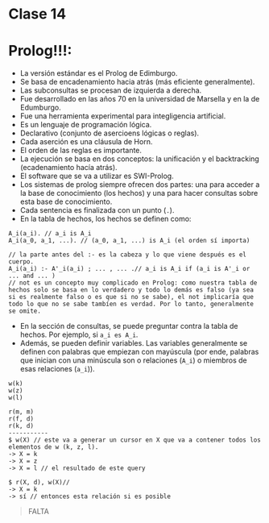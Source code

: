 # Clase 14

# Prolog!!!:
- La versión estándar es el Prolog de Edimburgo.
- Se basa de encadenamiento hacia atrás (más eficiente generalmente).
- Las subconsultas se procesan de izquierda a derecha.
- Fue desarrollado en las años 70 en la universidad de Marsella y en la de Edumburgo.
- Fue una herramienta experimental para integligencia artificial.
- Es un lenguaje de programación lógica.
- Declarativo (conjunto de asercioens lógicas o reglas).
- Cada aserción es una cláusula de Horn.
- El orden de las reglas es importante.
- La ejecución se basa en dos conceptos: la unificación y el backtracking (ecadenamiento hacía atrás).
- El software que se va a utilizar es SWI-Prolog.
- Los sistemas de prolog siempre ofrecen dos partes: una para acceder a la base de conocimiento (los hechos) y una para hacer consultas sobre esta base de conocimiento.
- Cada sentencia es finalizada con un punto (`.`).
- En la tabla de hechos, los hechos se definen como:
```
A_i(a_i). // a_i is A_i
A_i(a_0, a_1, ...). // (a_0, a_1, ...) is A_i (el orden sí importa)

// la parte antes del :- es la cabeza y lo que viene después es el cuerpo.
A_i(a_i) :- A'_i(a_i) ; ... , ... .// a_i is A_i if (a_i is A'_i or ... and ... )
// not es un concepto muy complicado en Prolog: como nuestra tabla de hechos solo se basa en lo verdadero y todo lo demás es falso (ya sea si es realmente falso o es que si no se sabe), el not implicaría que todo lo que no se sabe tambíen es verdad. Por lo tanto, generalmente se omite.
```
- En la sección de consultas, se puede preguntar contra la tabla de hechos. Por ejemplo, si `a_i es A_i`.
- Además, se pueden definir variables. Las variables generalmente se definen con palabras que empiezan con mayúscula (por ende, palabras que inician con una minúscula son o relaciones (`A_i`) o miembros de esas relaciones (`a_i`)).
```
w(k)
w(z)
w(l)

r(m, m)
r(f, d)
r(k, d)
-----------
$ w(X) // este va a generar un cursor en X que va a contener todos los elementos de w (k, z, l).
-> X = k
-> X = z
-> X = l // el resultado de este query

$ r(X, d), w(X)// 
-> X = k
-> sí // entonces esta relación si es posible
```

> FALTA
